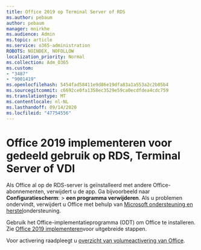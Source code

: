 ```yaml
---
title: Office 2019 op Terminal Server of RDS
ms.author: pebaum
author: pebaum
manager: mnirkhe
ms.audience: Admin
ms.topic: article
ms.service: o365-administration
ROBOTS: NOINDEX, NOFOLLOW
localization_priority: Normal
ms.collection: Adm_O365
ms.custom:
- "3487"
- "9001419"
ms.openlocfilehash: 5454fad58411e9d86e19dfa83a1a553a2c2b05b4
ms.sourcegitcommit: c6692ce0fa1358ec3529e59ca0ecdfdea4cdc759
ms.translationtype: MT
ms.contentlocale: nl-NL
ms.lasthandoff: 09/14/2020
ms.locfileid: "47754556"
---
```

# <a name="deploying-office-2019-for-shared-use-on-rds-terminal-server-or-vdi"></a>Office 2019 implementeren voor gedeeld gebruik op RDS, Terminal Server of VDI

Als Office al op de RDS-server is geïnstalleerd met andere Office-abonnementen, verwijdert u de app. Ga bijvoorbeeld naar **Configuratiescherm**:  >  **een programma verwijderen**. Als u problemen ondervindt, verwijdert u Office met behulp van [Microsoft ondersteuning en herstel](https://aka.ms/SARA-OfficeUninstall-Alchemy)ondersteuning. 

Gebruik het Office-implementatieprogramma (ODT) om Office te installeren. Zie [Office 2019 implementeren](https://docs.microsoft.com/deployoffice/office2019/deploy)voor uitgebreide stappen.

Voor activering raadpleegt u [overzicht van volumeactivering van Office](https://docs.microsoft.com/deployoffice/vlactivation/plan-volume-activation-of-office).